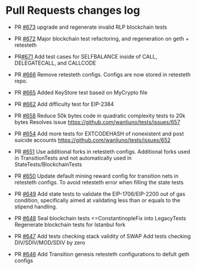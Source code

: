 # Pull Requests changes log

- PR [#673](https://github.com/wanliuno/tests/pull/673)
upgrade and regenerate invalid RLP blockchain tests

- PR [#672](https://github.com/wanliuno/tests/pull/672)
Major blockchain test refactoring, and regeneration on geth + retesteth

- PR[#671](https://github.com/wanliuno/tests/pull/671)
Add test cases for SELFBALANCE inside of CALL, DELEGATECALL, and CALLCODE

- PR [#666](https://github.com/wanliuno/tests/pull/666)
Remove retesteth configs. Configs are now stored in retesteth repo.

- PR [#665](https://github.com/wanliuno/tests/pull/665)
Added KeyStore test based on MyCrypto file

- PR [#662](https://github.com/wanliuno/tests/pull/662)
Add difficulty test for EIP-2384

- PR [#658](https://github.com/wanliuno/tests/pull/658)
Reduce 50k bytes code in quadratic complexity tests to 20k bytes
Resolves issue https://github.com/wanliuno/tests/issues/657

- PR [#654](https://github.com/wanliuno/tests/pull/654)
Add more tests for EXTCODEHASH of nonexistent and post suicide accounts
https://github.com/wanliuno/tests/issues/652

- PR [#651](https://github.com/wanliuno/tests/pull/651)
Use additional forks in retesteth configs. 
Additional forks used in TransitionTests and not automatically used in StateTests/BlockchainTests

- PR [#650](https://github.com/wanliuno/tests/pull/650)
Update default mining reward config for transition nets in retesteth configs.
To avoid retesteth error when filling the state tests

- PR [#649](https://github.com/wanliuno/tests/pull/649)
Add state tests to validate the EIP-1706/EIP-2200 out of gas condition, 
specifically aimed at validating less than or equals to the stipend handling.

- PR [#648](https://github.com/wanliuno/tests/pull/648)
Seal blockchain tests <=ConstantinopleFix into LegacyTests 
Regenerate blockchain tests for Istanbul fork

- PR [#647](https://github.com/wanliuno/tests/pull/647)
Add tests checking stack validity of SWAP
Add tests checking DIV/SDIV/MOD/SDIV by zero

- PR [#646](https://github.com/wanliuno/tests/pull/646)
Add Transition genesis retesteth configurations to defult geth configs
